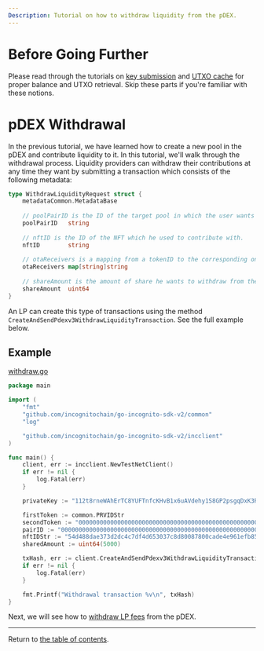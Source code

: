 ```yaml
---
Description: Tutorial on how to withdraw liquidity from the pDEX.
---
```


# Before Going Further

Please read through the tutorials on [key submission](../accounts/submit_key.md)
and [UTXO cache](../accounts/utxo_cache.md) for proper balance and UTXO retrieval. Skip these parts if you're familiar
with these notions.

# pDEX Withdrawal
In the previous tutorial, we have learned how to create a new pool in the pDEX and contribute liquidity to it. In this tutorial,
we'll walk through the withdrawal process. Liquidity providers can withdraw their contributions at any time they want by submitting a transaction
which consists of the following metadata:
```go
type WithdrawLiquidityRequest struct {
    metadataCommon.MetadataBase
    
    // poolPairID is the ID of the target pool in which the user wants to withdraw his contribution from.
    poolPairID   string
    
    // nftID is the ID of the NFT which he used to contribute with.
    nftID        string
    
    // otaReceivers is a mapping from a tokenID to the corresponding one-time address for receiving back the funds.
    otaReceivers map[string]string
    
    // shareAmount is the amount of share he wants to withdraw from the target pool.
    shareAmount  uint64
}
```

An LP can create this type of transactions using the method `CreateAndSendPdexv3WithdrawLiquidityTransaction`. See the full example below.

## Example
[withdraw.go](../../code/pdex/pdex_withdraw/withdraw.go)

```go
package main

import (
	"fmt"
	"github.com/incognitochain/go-incognito-sdk-v2/common"
	"log"

	"github.com/incognitochain/go-incognito-sdk-v2/incclient"
)

func main() {
	client, err := incclient.NewTestNetClient()
	if err != nil {
		log.Fatal(err)
	}

	privateKey := "112t8rneWAhErTC8YUFTnfcKHvB1x6uAVdehy1S8GP2psgqDxK3RHouUcd69fz88oAL9XuMyQ8mBY5FmmGJdcyrpwXjWBXRpoWwgJXjsxi4j"

	firstToken := common.PRVIDStr
	secondToken := "00000000000000000000000000000000000000000000000000000000000115d7"
	pairID := "0000000000000000000000000000000000000000000000000000000000000004-00000000000000000000000000000000000000000000000000000000000115d7-0868e6a074566d77c2ebdce49949352efbe69b0eda7da839bfc8985e7ed300f2"
	nftIDStr := "54d488dae373d2dc4c7df4d653037c8d80087800cade4e961efb857c68b91a22"
	sharedAmount := uint64(5000)

	txHash, err := client.CreateAndSendPdexv3WithdrawLiquidityTransaction(privateKey, pairID, firstToken, secondToken, nftIDStr, sharedAmount)
	if err != nil {
		log.Fatal(err)
	}

	fmt.Printf("Withdrawal transaction %v\n", txHash)
}
```

Next, we will see how to [withdraw LP fees](./lp_fee_withdraw.md) from the pDEX.

---
Return to [the table of contents](../../../README.md).
